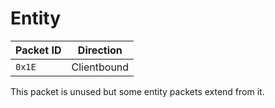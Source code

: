 # Entity
| Packet ID | Direction |
| --- | --- |
| `0x1E` | Clientbound |

This packet is unused but some entity packets extend from it.